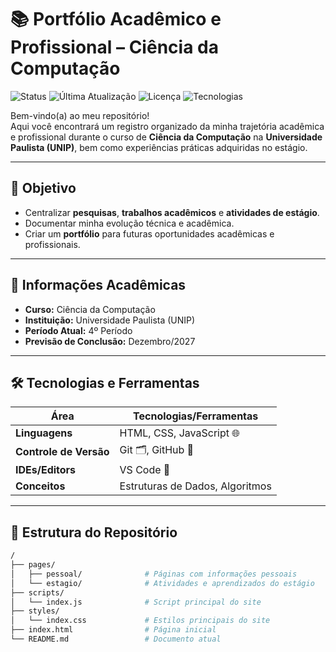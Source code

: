 # 📚 Portfólio Acadêmico e Profissional – Ciência da Computação

![Status](https://img.shields.io/badge/Status-Em%20Desenvolvimento-yellow)
![Última Atualização](https://img.shields.io/badge/Última%20Atualização-Agosto%202025-blue)
![Licença](https://img.shields.io/badge/Licença-MIT-green)
![Tecnologias](https://img.shields.io/badge/Tecnologias-HTML%20|%20CSS%20|%20C%20|%20JavaScript-orange)

Bem-vindo(a) ao meu repositório!  
Aqui você encontrará um registro organizado da minha trajetória acadêmica e profissional durante o curso de **Ciência da Computação** na **Universidade Paulista (UNIP)**, bem como experiências práticas adquiridas no estágio.  

---

## 🎯 Objetivo
- Centralizar **pesquisas**, **trabalhos acadêmicos** e **atividades de estágio**.
- Documentar minha evolução técnica e acadêmica.
- Criar um **portfólio** para futuras oportunidades acadêmicas e profissionais.

---

## 🏫 Informações Acadêmicas
- **Curso:** Ciência da Computação  
- **Instituição:** Universidade Paulista (UNIP)  
- **Período Atual:** 4º Período 
- **Previsão de Conclusão:** Dezembro/2027  

---

## 🛠 Tecnologias e Ferramentas

| Área               | Tecnologias/Ferramentas |
|--------------------|--------------------------|
| **Linguagens**     |HTML, CSS, JavaScript 🌐|
| **Controle de Versão** | Git 🗂, GitHub 🐙 |
| **IDEs/Editors**   | VS Code 📝|
| **Conceitos**      | Estruturas de Dados, Algoritmos |

---

## 📂 Estrutura do Repositório
```bash
/
├── pages/
│   ├── pessoal/              # Páginas com informações pessoais
│   └── estagio/              # Atividades e aprendizados do estágio
├── scripts/
│   └── index.js              # Script principal do site
├── styles/
│   └── index.css             # Estilos principais do site
├── index.html                # Página inicial
└── README.md                 # Documento atual


